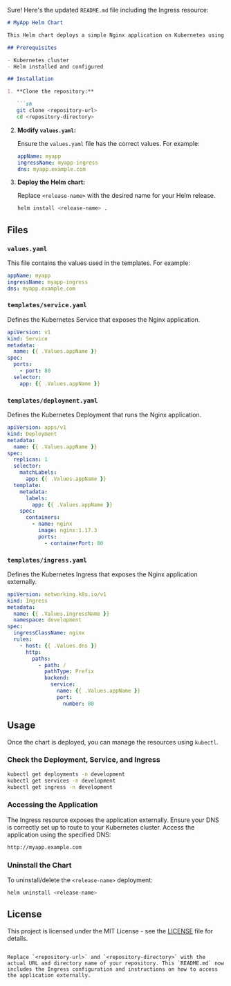 Sure! Here's the updated `README.md` file including the Ingress resource:

```markdown
# MyApp Helm Chart

This Helm chart deploys a simple Nginx application on Kubernetes using a Service, Deployment, and Ingress.

## Prerequisites

- Kubernetes cluster
- Helm installed and configured

## Installation

1. **Clone the repository:**

   ```sh
   git clone <repository-url>
   cd <repository-directory>
   ```

2. **Modify `values.yaml`:**

   Ensure the `values.yaml` file has the correct values. For example:

   ```yaml
   appName: myapp
   ingressName: myapp-ingress
   dns: myapp.example.com
   ```

3. **Deploy the Helm chart:**

   Replace `<release-name>` with the desired name for your Helm release.

   ```sh
   helm install <release-name> .
   ```

## Files

### `values.yaml`

This file contains the values used in the templates. For example:

```yaml
appName: myapp
ingressName: myapp-ingress
dns: myapp.example.com
```

### `templates/service.yaml`

Defines the Kubernetes Service that exposes the Nginx application.

```yaml
apiVersion: v1
kind: Service
metadata:
  name: {{ .Values.appName }}
spec:
  ports:
    - port: 80
  selector:
    app: {{ .Values.appName }}
```

### `templates/deployment.yaml`

Defines the Kubernetes Deployment that runs the Nginx application.

```yaml
apiVersion: apps/v1
kind: Deployment
metadata:
  name: {{ .Values.appName }}
spec:
  replicas: 1
  selector:
    matchLabels:
      app: {{ .Values.appName }}
  template:
    metadata:
      labels:
        app: {{ .Values.appName }}
    spec:
      containers:
        - name: nginx
          image: nginx:1.17.3
          ports:
            - containerPort: 80
```

### `templates/ingress.yaml`

Defines the Kubernetes Ingress that exposes the Nginx application externally.

```yaml
apiVersion: networking.k8s.io/v1
kind: Ingress
metadata:
  name: {{ .Values.ingressName }}
  namespace: development
spec:
  ingressClassName: nginx
  rules:
    - host: {{ .Values.dns }}
      http:
        paths:
          - path: /
            pathType: Prefix
            backend:
              service:
                name: {{ .Values.appName }}
                port:
                  number: 80
```

## Usage

Once the chart is deployed, you can manage the resources using `kubectl`. 

### Check the Deployment, Service, and Ingress

```sh
kubectl get deployments -n development
kubectl get services -n development
kubectl get ingress -n development
```

### Accessing the Application

The Ingress resource exposes the application externally. Ensure your DNS is correctly set up to route to your Kubernetes cluster. Access the application using the specified DNS:

```sh
http://myapp.example.com
```

### Uninstall the Chart

To uninstall/delete the `<release-name>` deployment:

```sh
helm uninstall <release-name>
```

## License

This project is licensed under the MIT License - see the [LICENSE](LICENSE) file for details.
```

Replace `<repository-url>` and `<repository-directory>` with the actual URL and directory name of your repository. This `README.md` now includes the Ingress configuration and instructions on how to access the application externally.